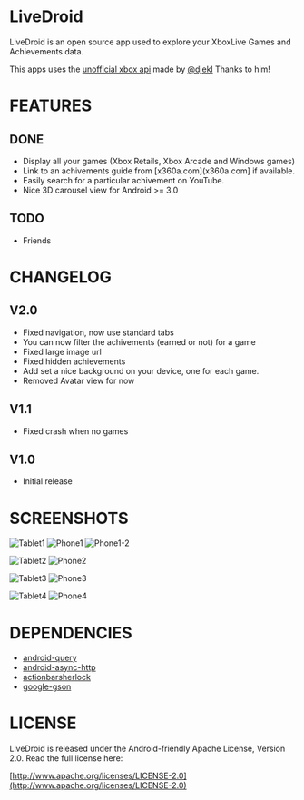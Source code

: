 LiveDroid
=========

LiveDroid is an open source app used to explore your XboxLive Games and Achievements data.

This apps uses the [unofficial xbox api](http://xboxapi.com/) made by [@djekl](https://twitter.com/djekl) Thanks to him!


FEATURES
========

DONE
----

+   Display all your games (Xbox Retails, Xbox Arcade and Windows games)
+   Link to an achivements guide from [x360a.com](x360a.com] if available.
+   Easily search for a particular achivement on YouTube. 
+   Nice 3D carousel view for Android >= 3.0

TODO
----

+   Friends

CHANGELOG
=========

V2.0
----
+   Fixed navigation, now use standard tabs
+   You can now filter the achivements (earned or not) for a game
+   Fixed large image url
+   Fixed hidden achievements
+   Add set a nice background on your device, one for each game.
+   Removed Avatar view for now

V1.1
----
+   Fixed crash when no games

V1.0
----
+   Initial release

SCREENSHOTS
===========

![Tablet1](https://raw.github.com/vieux/LiveDroid/master/screenshots/tablet1.png "List mode on tablet")
![Phone1](https://raw.github.com/vieux/LiveDroid/master/screenshots/phone1.png "List mode on phone")
![Phone1-2](https://raw.github.com/vieux/LiveDroid/master/screenshots/phone1-2.png "List mode on phone")

![Tablet2](https://raw.github.com/vieux/LiveDroid/master/screenshots/tablet2.png "Wall mode on tablet")
![Phone2](https://raw.github.com/vieux/LiveDroid/master/screenshots/phone2.png "Wall mode on phone")

![Tablet3](https://raw.github.com/vieux/LiveDroid/master/screenshots/tablet3.png "Trophies mode on tablet")
![Phone3](https://raw.github.com/vieux/LiveDroid/master/screenshots/phone3.png "Trophies mode on phone")

![Tablet4](https://raw.github.com/vieux/LiveDroid/master/screenshots/tablet4.png "Carousel mode on tablet")
![Phone4](https://raw.github.com/vieux/LiveDroid/master/screenshots/phone4.png "Carousel mode on phone")

DEPENDENCIES
============

+   [android-query](http://code.google.com/p/android-query/)
+   [android-async-http](http://loopj.com/android-async-http/)
+   [actionbarsherlock](http://actionbarsherlock.com/)
+   [google-gson](https://code.google.com/p/google-gson/)

LICENSE
=======

LiveDroid is released under the Android-friendly Apache License, Version 2.0. Read the full license here:

[http://www.apache.org/licenses/LICENSE-2.0](http://www.apache.org/licenses/LICENSE-2.0)